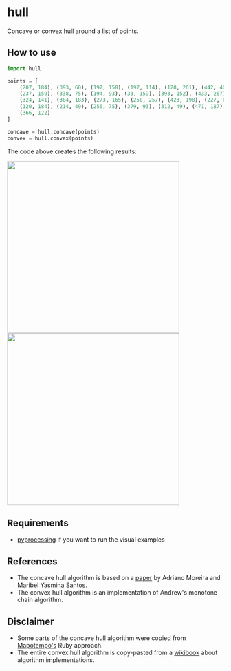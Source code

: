 # hull
Concave or convex hull around a list of points.

## How to use
```python
import hull

points = [
    (207, 184), (393, 60), (197, 158), (197, 114), (128, 261), (442, 40),
    (237, 159), (338, 75), (194, 93), (33, 159), (393, 152), (433, 267),
    (324, 141), (384, 183), (273, 165), (250, 257), (423, 198), (227, 68),
    (120, 184), (214, 49), (256, 75), (379, 93), (312, 49), (471, 187),
    (366, 122)
]

concave = hull.concave(points)
convex = hull.convex(points)
```
The code above creates the following results:

<img src="example/concave.png" width="400"><img src="example/convex.png" width="400">

## Requirements
- [pyprocessing](https://github.com/jsmolka/pyprocessing) if you want to run the visual examples

## References
- The concave hull algorithm is based on a [paper](https://github.com/jsmolka/hull/blob/master/reference/concave_hull.pdf) by Adriano Moreira and Maribel Yasmina Santos.
- The convex hull algorithm is an implementation of Andrew's monotone chain algorithm.

## Disclaimer
- Some parts of the concave hull algorithm were copied from [Mapotempo's](https://github.com/Mapotempo/mapotempo-web/blob/master/lib/concave_hull.rb) Ruby approach.
- The entire convex hull algorithm is copy-pasted from a [wikibook](https://en.wikibooks.org/wiki/Algorithm_Implementation/Geometry/Convex_hull/Monotone_chain) about algorithm implementations.
